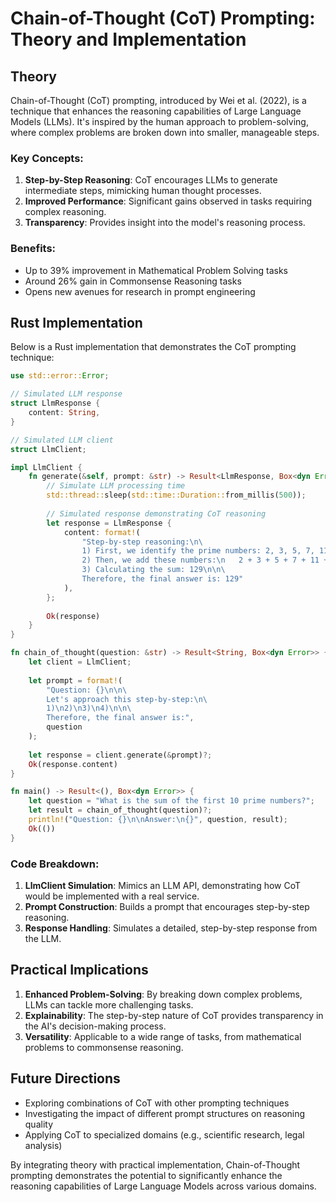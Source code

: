 # Chain-of-Thought (CoT) Prompting: Theory and Implementation

## Theory

Chain-of-Thought (CoT) prompting, introduced by Wei et al. (2022), is a technique that enhances the reasoning capabilities of Large Language Models (LLMs). It's inspired by the human approach to problem-solving, where complex problems are broken down into smaller, manageable steps.

### Key Concepts:

1. **Step-by-Step Reasoning**: CoT encourages LLMs to generate intermediate steps, mimicking human thought processes.
2. **Improved Performance**: Significant gains observed in tasks requiring complex reasoning.
3. **Transparency**: Provides insight into the model's reasoning process.

### Benefits:

- Up to 39% improvement in Mathematical Problem Solving tasks
- Around 26% gain in Commonsense Reasoning tasks
- Opens new avenues for research in prompt engineering

## Rust Implementation

Below is a Rust implementation that demonstrates the CoT prompting technique:

```rust
use std::error::Error;

// Simulated LLM response
struct LlmResponse {
    content: String,
}

// Simulated LLM client
struct LlmClient;

impl LlmClient {
    fn generate(&self, prompt: &str) -> Result<LlmResponse, Box<dyn Error>> {
        // Simulate LLM processing time
        std::thread::sleep(std::time::Duration::from_millis(500));
        
        // Simulated response demonstrating CoT reasoning
        let response = LlmResponse {
            content: format!(
                "Step-by-step reasoning:\n\
                1) First, we identify the prime numbers: 2, 3, 5, 7, 11, 13, 17, 19, 23, 29\n\
                2) Then, we add these numbers:\n   2 + 3 + 5 + 7 + 11 + 13 + 17 + 19 + 23 + 29\n\
                3) Calculating the sum: 129\n\n\
                Therefore, the final answer is: 129"
            ),
        };
        
        Ok(response)
    }
}

fn chain_of_thought(question: &str) -> Result<String, Box<dyn Error>> {
    let client = LlmClient;
    
    let prompt = format!(
        "Question: {}\n\n\
        Let's approach this step-by-step:\n\
        1)\n2)\n3)\n4)\n\n\
        Therefore, the final answer is:",
        question
    );
    
    let response = client.generate(&prompt)?;
    Ok(response.content)
}

fn main() -> Result<(), Box<dyn Error>> {
    let question = "What is the sum of the first 10 prime numbers?";
    let result = chain_of_thought(question)?;
    println!("Question: {}\n\nAnswer:\n{}", question, result);
    Ok(())
}
```

### Code Breakdown:

1. **LlmClient Simulation**: Mimics an LLM API, demonstrating how CoT would be implemented with a real service.
2. **Prompt Construction**: Builds a prompt that encourages step-by-step reasoning.
3. **Response Handling**: Simulates a detailed, step-by-step response from the LLM.

## Practical Implications

1. **Enhanced Problem-Solving**: By breaking down complex problems, LLMs can tackle more challenging tasks.
2. **Explainability**: The step-by-step nature of CoT provides transparency in the AI's decision-making process.
3. **Versatility**: Applicable to a wide range of tasks, from mathematical problems to commonsense reasoning.

## Future Directions

- Exploring combinations of CoT with other prompting techniques
- Investigating the impact of different prompt structures on reasoning quality
- Applying CoT to specialized domains (e.g., scientific research, legal analysis)

By integrating theory with practical implementation, Chain-of-Thought prompting demonstrates the potential to significantly enhance the reasoning capabilities of Large Language Models across various domains.

